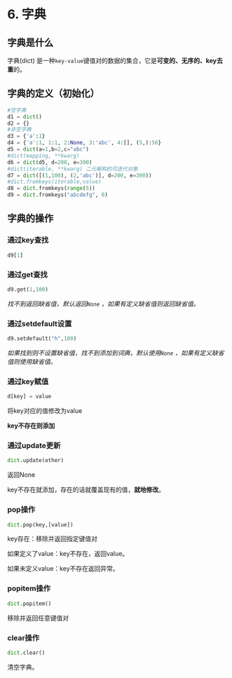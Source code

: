 # 6. 字典

## 字典是什么

字典\(dict\) 是一种`key-value`键值对的数据的集合，它是**可变的、无序的、key去重**的。

## 字典的定义（初始化）

```python
#空字典
d1 = dict() 
d2 = {}
#非空字典
d3 = {'a':1}
d4 = {'a':1, 1:1, 2:None, 3:'abc', 4:[], (5,):56}
d5 = dict(a=1,b=2,c="abc")
#dict(mapping, **kwarg)
d6 = dict(d5, d=200, e=300) 
#dict(iterable, **kwarg) 二元解构的可迭代对象
d7 = dict([(1,100), (2,'abc')], d=200, e=300)) 
#dict.fromkeys(iterable,value)
d8 = dict.fromkeys(range(5))
d9 = dict.fromkeys("abcdefg", 0)
```

## 字典的操作

### 通过key查找

```python
d9[1]
```

### 通过get查找

```python
d9.get(1,100) 
```

_找不到返回缺省值，默认返回`None` ，如果有定义缺省值则返回缺省值。_

### 通过setdefault设置

```python
d9.setdefault("h",100)
```

_如果找到则不设置缺省值，找不到添加到词典，默认使用`None` ，如果有定义缺省值则使用缺省值。_

### 通过key赋值

```python
d[key] = value
```

将key对应的值修改为value

**key不存在则添加**

### 通过update更新

```python
dict.update(other)
```

返回None

key不存在就添加，存在的话就覆盖现有的值，**就地修改**。

### pop操作

```python
dict.pop(key,[value])
```

key存在：移除并返回指定键值对

如果定义了value：key不存在，返回value。

如果未定义value：key不存在返回异常。

### popitem操作

```python
dict.popitem()
```

移除并返回任意键值对

### clear操作

```python
dict.clear()
```

清空字典。


